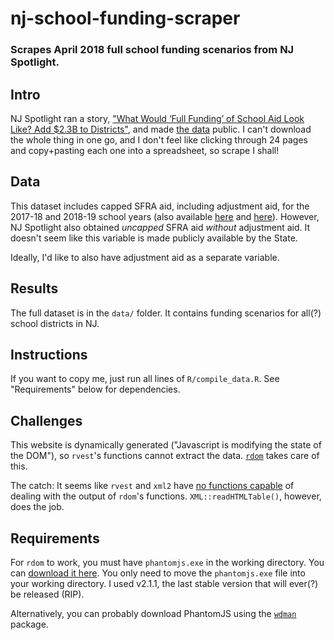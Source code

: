 # nj-school-funding-scraper
### Scrapes April 2018 full school funding scenarios from NJ Spotlight.

## Intro

NJ Spotlight ran a story, ["What Would ‘Full Funding’ of School Aid Look Like? Add $2.3B to Districts"](http://www.njspotlight.com/stories/18/04/24/what-would-full-funding-of-school-aid-look-like-add-2-3b-to-budget/), and made [the data](http://www.njspotlight.com/tables/School%20funding%20scenarios%2018/#/p/1) public. I can't download the whole thing in one go, and I don't feel like clicking through 24 pages and copy+pasting each one into a spreadsheet, so scrape I shall!

## Data

This dataset includes capped SFRA aid, including adjustment aid, for the 2017-18 and 2018-19 school years (also available [here](http://www.nj.gov/education/stateaid/1718/scenarios.shtml) and [here](http://www.nj.gov/education/stateaid/1819/)). However, NJ Spotlight also obtained *uncapped* SFRA aid *without* adjustment aid. It doesn't seem like this variable is made publicly available by the State.

Ideally, I'd like to also have adjustment aid as a separate variable.

## Results

The full dataset is in the `data/` folder. It contains funding scenarios for all(?) school districts in NJ.

## Instructions

If you want to copy me, just run all lines of `R/compile_data.R`. See "Requirements" below for dependencies.

## Challenges

This website is dynamically generated ("Javascript is modifying the state of the DOM"), so `rvest`'s functions cannot extract the data. [`rdom`](https://github.com/cpsievert/rdom) takes care of this. 

The catch: It seems like `rvest` and `xml2` have [no functions capable](https://github.com/cpsievert/rdom/issues/16) of dealing with the output of `rdom`'s functions. `XML::readHTMLTable()`, however, does the job.

## Requirements

For `rdom` to work, you must have `phantomjs.exe` in the working directory. You can [download it here](http://phantomjs.org/). You only need to move the `phantomjs.exe` file into your working directory. I used v2.1.1, the last stable version that will ever(?) be released (RIP).

Alternatively, you can probably download PhantomJS using the [`wdman`](https://github.com/johndharrison/wdman) package.
